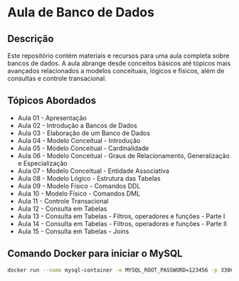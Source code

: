 # Aula de Banco de Dados

## Descrição

Este repositório contém materiais e recursos para uma aula completa sobre bancos de dados. A aula abrange desde conceitos básicos até tópicos mais avançados relacionados a modelos conceituais, lógicos e físicos, além de consultas e controle transacional.

## Tópicos Abordados

- Aula 01 - Apresentação
- Aula 02 - Introdução a Bancos de Dados
- Aula 03 - Elaboração de um Banco de Dados
- Aula 04 - Modelo Conceitual - Introdução
- Aula 05 - Modelo Conceitual - Cardinalidade
- Aula 06 - Modelo Conceitual - Graus de Relacionamento, Generalização e Especialização
- Aula 07 - Modelo Conceitual - Entidade Associativa
- Aula 08 - Modelo Lógico - Estrutura das Tabelas
- Aula 09 - Modelo Físico - Comandos DDL
- Aula 10 - Modelo Físico - Comandos DML
- Aula 11 - Controle Transacional
- Aula 12 - Consulta em Tabelas
- Aula 13 - Consulta em Tabelas - Filtros, operadores e funções - Parte I
- Aula 14 - Consulta em Tabelas - Filtros, operadores e funções - Parte II
- Aula 15 - Consulta em Tabelas - Joins

## Comando Docker para iniciar o MySQL

```bash
docker run --name mysql-container -e MYSQL_ROOT_PASSWORD=123456 -p 3306:3306 -d mysql:latest
```